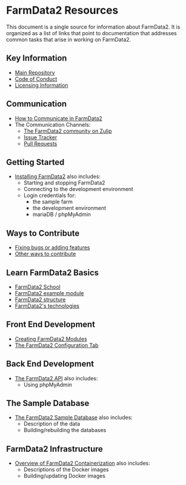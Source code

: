 # FarmData2 Resources #

This document is a single source for information about FarmData2. It is organized as a list of links that point to documentation that addresses common tasks that arise in working on FarmData2.

## Key Information ##

  - [Main Repository](https://github.com/DickinsonCollege/FarmData2)
  - [Code of Conduct](CODE_OF_CONDUCT.md)
  - [Licensing Information](LICENSE.md)

## Communication ##

  - [How to Communicate in FarmData2](docs/Communications.md)
  - The Communication Channels:
    - [The FarmData2 community on Zulip](https://farmdata2.zulipchat.com/)
    - [Issue Tracker](https://github.com/DickinsonCollege/FarmData2/issues)
    - [Pull Requests](https://github.com/DickinsonCollege/FarmData2/pulls)

## Getting Started ##

  - [Installing FarmData2](INSTALL.md) also includes:
    - Starting and stopping FarmData2
    - Connecting to the development environment
    - Login credentials for:
      - the sample farm 
      - the development environment
      - mariaDB / phpMyAdmin

## Ways to Contribute ##

  - [Fixing bugs or adding features](CONTRIBUTING.md)
  - [Other ways to contribute](docs/WaysToContribute.md)
  
## Learn FarmData2 Basics ##

  - [FarmData2 School](farmdata2/farmdata2_modules/fd2_school/README.md)
  - [FarmData2 example module](farmdata2/farmdata2_modules/fd2_example/README.md)
  - [FarmData2 structure](farmdata2/README.md)
  - [FarmData2's technologies](docs/Technologies.md)
  
## Front End Development ##
  - [Creating FarmData2 Modules](farmdata2/farmdata2_modules/README.md) 
  - [The FarmData2 Configuration Tab](farmdata2/farmdata2_modules/fd2_config/README.md)

## Back End Development ##
  - [The FarmData2 API](farmdata2/farmdata2_api/README.md) also includes:
    - Using phpMyAdmin

## The Sample Database ##
  - [The FarmData2 Sample Database](docker/sampleDB/README.md) also includes:
    - Description of the data
    - Building/rebuilding the databases  

## FarmData2 Infrastructure ##
  - [Overview of FarmData2 Containerization](docker/README.md) also includes:
    - Descriptions of the Docker images
    - Building/updating Docker images
  